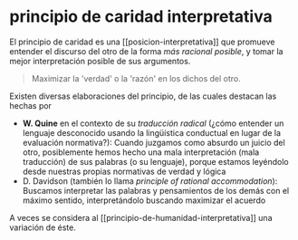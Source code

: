 # principio de caridad interpretativa
El principio de caridad es una [[posicion-interpretativa]] que promueve entender el discurso del otro de la forma *más racional posible*, y tomar la mejor interpretación posible de sus argumentos.

>Maximizar la 'verdad' o la 'razón' en los dichos del otro.

Existen diversas elaboraciones del principio, de las cuales destacan las hechas por

- **W. Quine** en el contexto de su *traducción radical* (¿cómo entender un lenguaje desconocido usando la lingüística conductual en lugar de la evaluación normativa?): Cuando juzgamos como absurdo un juicio del otro, posiblemente hemos hecho una mala interpretación (mala traducción) de sus palabras (o su lenguaje), porque estamos leyéndolo desde nuestras propias normativas de verdad y lógica
- D. Davidson (también lo llama *principle of rational accommodation*): Buscamos interpretar las palabras y pensamientos de los demás con el máximo sentido, interpretándolo buscando maximizar el acuerdo

A veces se considera al [[principio-de-humanidad-interpretativa]] una variación de éste.